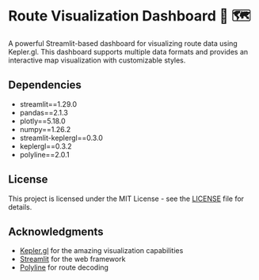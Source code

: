 # Route Visualization Dashboard 🚗 🗺️

A powerful Streamlit-based dashboard for visualizing route data using Kepler.gl. This dashboard supports multiple data formats and provides an interactive map visualization with customizable styles.
## Dependencies

- streamlit==1.29.0
- pandas==2.1.3
- plotly==5.18.0
- numpy==1.26.2
- streamlit-keplergl==0.3.0
- keplergl==0.3.2
- polyline==2.0.1

## License

This project is licensed under the MIT License - see the [LICENSE](LICENSE) file for details.

## Acknowledgments

- [Kepler.gl](https://kepler.gl/) for the amazing visualization capabilities
- [Streamlit](https://streamlit.io/) for the web framework
- [Polyline](https://pypi.org/project/polyline/) for route decoding
